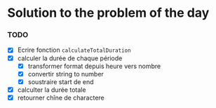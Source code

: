# Solution to the problem of the day

### TODO
- [X] Ecrire fonction `calculateTotalDuration`
- [X] calculer la durée de chaque période 
  - [X] transformer format depuis heure vers nombre 
  - [X] convertir string to number
  - [X] soustraire start de end 
- [X] calculter la durée totale 
- [X] retourner chîne de charactere 